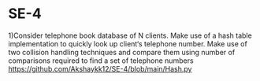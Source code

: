 # SE-4

1)Consider telephone book database of N clients. Make use of a hash table implementation to quickly look up client‘s telephone number. Make use of two collision handling techniques and compare them using number of comparisons required to find a set of telephone numbers
https://github.com/Akshaykk12/SE-4/blob/main/Hash.py
